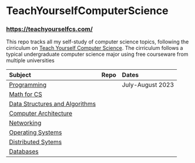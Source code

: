 # TeachYourselfComputerScience
### https://teachyourselfcs.com/

This repo tracks all my self-study of computer science topics, following the cirriculum on [Teach Yourself Computer Science](https://teachyourselfcs.com/). The cirriculum follows a typical undergraduate computer science major using free courseware from multiple universities


| Subject | Repo | Dates |
|:------|:-----|:------|
|[Programming](https://teachyourselfcs.com/#programming)| |July-August 2023|
|[Math for CS](https://teachyourselfcs.com/#math)| | |
|[Data Structures and Algorithms](https://teachyourselfcs.com/#algorithms)| | |
|[Computer Architecture](https://teachyourselfcs.com/#architecture)| | |
|[Networking](https://teachyourselfcs.com/#networking) | | |
|[Operating Systems](https://teachyourselfcs.com/#operating-systems) | | |
|[Distributed Sytems](https://teachyourselfcs.com/#distributed-systems) | | |
|[Databases](https://teachyourselfcs.com/#databases) | | |


